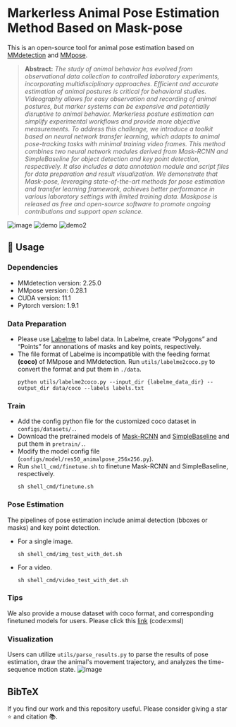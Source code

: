 
# Markerless Animal Pose Estimation Method Based on Mask-pose
This is an open-source tool for animal pose estimation based on [MMdetection](https://github.com/open-mmlab/mmdetection) and [MMpose](https://github.com/open-mmlab/mmpose).
> **Abstract:** *The study of animal behavior has evolved from observational data collection to controlled laboratory experiments, incorporating multidisciplinary approaches. Efficient and accurate estimation of animal postures is critical for behavioral studies. Videography allows for easy observation and recording of animal postures, but marker systems can be expensive and potentially disruptive to animal behavior. Markerless posture estimation can simplify experimental workflows and provide more objective measurements. To address this challenge, we introduce a toolkit based on neural network transfer learning, which adapts to animal pose-tracking tasks with minimal training video frames. This method combines two neural network modules derived from Mask-RCNN and SimpleBaseline for object detection and key point detection, respectively. It also includes a data annotation module and script files for data preparation and result visualization. We demonstrate that Mask-pose, leveraging state-of-the-art methods for pose estimation and transfer learning framework, achieves better performance in various laboratory settings with limited training data. Maskpose is released as free and open-source software to promote ongoing contributions and support open science.*

![image](https://github.com/zhuolingli/Mask-pose/assets/67094418/e4b15f34-9b24-4bc4-9e6b-66a03b84aaa6)
![demo](https://github.com/zhuolingli/Mask-pose/assets/67094418/1773be31-b3d6-4689-9dcb-f21321efa1ae)
![demo2](https://github.com/zhuolingli/Mask-pose/assets/67094418/1764fd47-adc9-4980-adc3-e7bed0ea93fb)


## &#x1F527; Usage
### Dependencies
- MMdetection version: 2.25.0
- MMpose version: 0.28.1
- CUDA version: 11.1
- Pytorch version: 1.9.1
### Data Preparation
- Please use [Labelme](https://github.com/wkentaro/labelme) to label data. In Labelme, create “Polygons” and “Points” for annonations of masks and key points, respectively.
- The file format of Labelme is incompatible with the feeding format **(coco)** of MMpose and MMdetection. Run `utils/labelme2coco.py` to convert the format and put them in `./data`. 
  ```
  python utils/labelme2coco.py --input_dir {labelme_data_dir} --output_dir data/coco --labels labels.txt
  ```
### Train 
- Add the config python file for the customized coco dataset in `configs/datasets/.`.
- Download the pretrained models of [Mask-RCNN](https://github.com/open-mmlab/mmdetection/tree/main/configs/mask_rcnn) and [SimpleBaseline](https://mmpose.readthedocs.io/en/latest/papers/algorithms.html#simplebaseline2d-eccv-2018) and put them in `pretrain/.`.
- Modify the model config file (`configs/model/res50_animalpose_256x256.py`). 
- Run `shell_cmd/finetune.sh` to finetune Mask-RCNN and SimpleBaseline, respectively.
  ```
  sh shell_cmd/finetune.sh
  ```
### Pose Estimation
The pipelines of pose estimation include animal detection (bboxes or masks) and key point detection.
- For a single image.
  ```
  sh shell_cmd/img_test_with_det.sh
  ```
- For a video.
  ```
  sh shell_cmd/video_test_with_det.sh
  ```
### Tips
We also provide a mouse dataset with coco format, and corresponding finetuned models for users. Please click this [link](https://pan.baidu.com/s/1uzTnMlZ06YOg8kqPXfYaxw?pwd=xmsl) (code:xmsl)




### Visualization
Users can utilize `utils/parse_results.py` to parse the results of pose estimation, draw the animal's movement trajectory, and analyzes the time-sequence motion state. 
![image](https://github.com/zhuolingli/Mask-pose/assets/67094418/6e750764-31c3-45f6-af4f-d67d51a40262)
  
 
 
 
 
## BibTeX

If you find our work and this repository useful. Please consider giving a star :star: and citation &#x1F4DA;.

```bibtex

```
